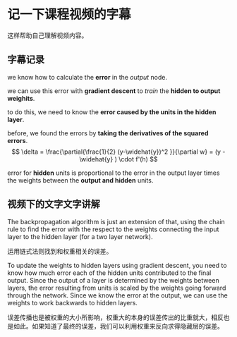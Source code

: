 # 记一下课程视频的字幕

这样帮助自己理解视频内容。

## 字幕记录

we know how to calculate the **error** in the *output* node.

we can use this error with **gradient descent** to *train* the **hidden to output weighits**.

to do this, we need to know the **error caused by the units in the hidden layer**.

before, we found the errors by **taking the derivatives of the squared errors**.
$$ \delta = \frac{\partial{\frac{1}{2} (y-\widehat{y})^2 }}{\partial w} = (y - \widehat{y} ) \cdot f'(h) $$

error for **hidden** units is proportional to the error in the output layer times the weights between the **output and hidden** units.

## 视频下的文字文字讲解

The backpropagation algorithm is just an extension of that, using the chain rule to find the error with the respect to the weights connecting the input layer to the hidden layer (for a two layer network).

运用链式法则找到和权重相关的误差。

To update the weights to hidden layers using gradient descent, you need to know how much error each of the hidden units contributed to the final output. Since the output of a layer is determined by the weights between layers, the error resulting from units is scaled by the weights going forward through the network. Since we know the error at the output, we can use the weights to work backwards to hidden layers.

误差传播也是被权重的大小所影响，权重大的本身的误差传出的比重就大，相反也是如此。如果知道了最终的误差，我们可以利用权重来反向求得隐藏层的误差。
